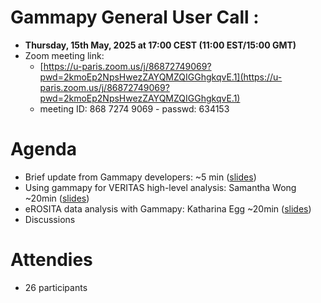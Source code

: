 # Gammapy General User Call : 

* **Thursday, 15th May, 2025 at 17:00 CEST (11:00 EST/15:00 GMT)**
* Zoom meeting link:
  * [https://u-paris.zoom.us/j/86872749069?pwd=2kmoEp2NpsHwezZAYQMZQIGGhgkqvE.1](https://u-paris.zoom.us/j/86872749069?pwd=2kmoEp2NpsHwezZAYQMZQIGGhgkqvE.1)
  * meeting ID: 868 7274 9069 - passwd: 634153   
  
# Agenda

* Brief update from Gammapy developers: ~5 min ([slides](Gammapy_UserCall0525.pdf))
* Using gammapy for VERITAS high-level analysis:  Samantha Wong ~20min ([slides](swong_usercall.pdf))
* eROSITA data analysis with Gammapy: Katharina Egg ~20min ([slides](Katharina_Egg_eROSITA_data_analysis_with_Gammapy.pdf)) 
* Discussions

# Attendies

* 26 participants
